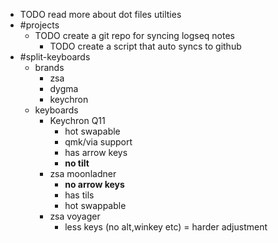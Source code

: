 - TODO read more about dot files utilties
- #projects
	- TODO create a git repo for syncing logseq notes
		- TODO create a script that auto syncs to github
- #split-keyboards
	- brands
		- zsa
		- dygma
		- keychron
	- keyboards
		- Keychron Q11
			- hot swapable
			- qmk/via support
			- has arrow keys
			- **no tilt**
		- zsa moonladner
			- **no arrow keys**
			- has tils
			- hot swappable
		- zsa voyager
			- less keys (no alt,winkey etc) = harder adjustment